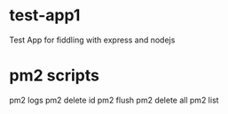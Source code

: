 # test-app1
Test App for fiddling with express and nodejs

# pm2 scripts
pm2 logs
pm2 delete id
pm2 flush
pm2 delete all
pm2 list
